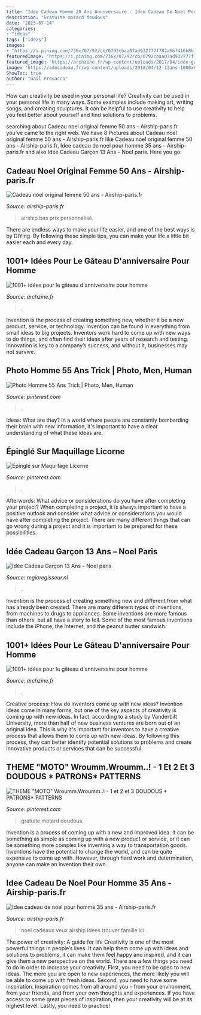 ```yaml
---
title: "Idée Cadeau Homme 20 Ans Anniversaire : Idee Cadeau De Noel Pour Homme 35 Ans"
description: "Gratuite motard doudous"
date: "2023-07-14"
categories:
- "ideas"
tags: ["ideas"]
images:
- "https://i.pinimg.com/736x/07/92/cb/0792cbaa07ad932777f782a66f416b8b.jpg"
featuredImage: "https://i.pinimg.com/736x/07/92/cb/0792cbaa07ad932777f782a66f416b8b.jpg"
featured_image: "https://archzine.fr/wp-content/uploads/2017/04/idée-gateau-d-anniversaire-original-pour-homme-délicieux.jpg"
image: "https://adocadeau.fr/wp-content/uploads/2018/04/12-13ans-1000x675.jpg"
ShowToc: true
author: "Gail Prosacco"
---
```



How can creativity be used in your personal life?
Creativity can be used in your personal life in many ways. Some examples include making art, writing songs, and creating sculptures. It can be helpful to use creativity to help you feel better about yourself and find solutions to problems.

	

		
searching about Cadeau noel original femme 50 ans - Airship-paris.fr you've came to the right web. We have 8 Pictures about Cadeau noel original femme 50 ans - Airship-paris.fr like Cadeau noel original femme 50 ans - Airship-paris.fr, Idee cadeau de noel pour homme 35 ans - Airship-paris.fr and also Idée Cadeau Garçon 13 Ans – Noel paris. Here you go:
		
    
## Cadeau Noel Original Femme 50 Ans - Airship-paris.fr

<img loading=lazy src="https://www.airship-paris.fr/wp-content/uploads/2019/09/petit-cube-cadeau-uai-828x828-4.jpg" onerror="this.onerror=null;this.src='https://tse4.mm.bing.net/th?id=OIP.lRyNQoyTNTW7oDRiFuqriQHaHa&amp;pid=15.1';" alt="Cadeau noel original femme 50 ans - Airship-paris.fr">

_Source: airship-paris.fr_

>airship bas prix personnalisé. 

	

There are endless ways to make your life easier, and one of the best ways is by DIYing. By following these simple tips, you can make your life a little bit easier each and every day.

    
## 1001+ Idées Pour Le Gâteau D&#039;anniversaire Pour Homme

<img loading=lazy src="https://archzine.fr/wp-content/uploads/2017/04/idée-gateau-d-anniversaire-original-pour-homme-délicieux.jpg" onerror="this.onerror=null;this.src='https://tse2.mm.bing.net/th?id=OIP.xb9mA2oUvdUsOj9fi9NvjAHaJ3&amp;pid=15.1';" alt="1001+ idées pour le gâteau d&#039;anniversaire pour homme">

_Source: archzine.fr_

>. 

	

Invention is the process of creating something new, whether it be a new product, service, or technology. Invention can be found in everything from small ideas to big projects. Inventors work hard to come up with new ways to do things, and often find their ideas after years of research and testing. Innovation is key to a company’s success, and without it, businesses may not survive.

    
## Photo Homme 55 Ans Trick | Photo, Men, Human

<img loading=lazy src="https://i.pinimg.com/736x/92/44/3d/92443d6a4682c4c0d2cfff75ee56b483.jpg" onerror="this.onerror=null;this.src='https://tse2.mm.bing.net/th?id=OIP.uGDs7GWU5sAguP9mj7kIbgAAAA&amp;pid=15.1';" alt="Photo Homme 55 Ans Trick | Photo, Men, Human">

_Source: pinterest.com_

>. 

	

Ideas: What are they?
In a world where people are constantly bombarding their brain with new information, it's important to have a clear understanding of what these ideas are.

    
## Épinglé Sur Maquillage Licorne

<img loading=lazy src="https://i.pinimg.com/736x/07/92/cb/0792cbaa07ad932777f782a66f416b8b.jpg" onerror="this.onerror=null;this.src='https://tse2.mm.bing.net/th?id=OIP.vWXw-uE14O-NTC0zhXJfQgHaHZ&amp;pid=15.1';" alt="Épinglé sur Maquillage Licorne">

_Source: pinterest.com_

>. 

	

Afterwords: What advice or considerations do you have after completing your project?
When completing a project, it is always important to have a positive outlook and consider what advice or considerations you would have after completing the project. There are many different things that can go wrong during a project and it is important to be prepared for these possibilities.

    
## Idée Cadeau Garçon 13 Ans – Noel Paris

<img loading=lazy src="https://adocadeau.fr/wp-content/uploads/2018/04/12-13ans-1000x675.jpg" onerror="this.onerror=null;this.src='https://tse2.mm.bing.net/th?id=OIP.po9Q7gm5RwMOGHplpDaRxgHaE_&amp;pid=15.1';" alt="Idée Cadeau Garçon 13 Ans – Noel paris">

_Source: regioregisseur.nl_

>. 

	

Invention is the process of creating something new and different from what has already been created. There are many different types of inventions, from machines to drugs to appliances. Some inventions are more famous than others, but all have a story to tell. Some of the most famous inventions include the iPhone, the Internet, and the peanut butter sandwich.

    
## 1001+ Idées Pour Le Gâteau D&#039;anniversaire Pour Homme

<img loading=lazy src="https://archzine.fr/wp-content/uploads/2017/04/amusant-gateau-danniversaire-gateaux-d-anniversaire-originaux-du-vin.jpg" onerror="this.onerror=null;this.src='https://tse1.mm.bing.net/th?id=OIP.BfMj_7YQOtMKSnigJiRiEQHaLH&amp;pid=15.1';" alt="1001+ idées pour le gâteau d&#039;anniversaire pour homme">

_Source: archzine.fr_

>. 

	

Creative process: How do inventors come up with new ideas?
Invention ideas come in many forms, but one of the key aspects of creativity is coming up with new ideas. In fact, according to a study by Vanderbilt University, more than half of new business ventures are born out of an original idea. This is why it's important for inventors to have a creative process that allows them to come up with new ideas. By following this process, they can better identify potential solutions to problems and create innovative products or services that can be successful.

    
## THEME &quot;MOTO&quot; Wroumm.Wroumm..! - 1 Et 2 Et 3 DOUDOUS * PATRONS* PATTERNS

<img loading=lazy src="https://i.pinimg.com/736x/48/44/7e/48447eabfc29f928bebb34aa0ea41129--motocross-parti.jpg" onerror="this.onerror=null;this.src='https://tse3.mm.bing.net/th?id=OIP.kVAApq9MP5Yq1HByBhOpqgHaFj&amp;pid=15.1';" alt="THEME &quot;MOTO&quot; Wroumm.Wroumm..! - 1 et 2 et 3 DOUDOUS * PATRONS* PATTERNS">

_Source: pinterest.com_

>gratuite motard doudous. 

	

Invention is a process of coming up with a new and improved idea. It can be something as simple as coming up with a new product or service, or it can be something more complex like inventing a way to transportation goods. Inventions have the potential to change the world, and can be quite expensive to come up with. However, through hard work and determination, anyone can make an invention their own.

    
## Idee Cadeau De Noel Pour Homme 35 Ans - Airship-paris.fr

<img loading=lazy src="https://www.airship-paris.fr/wp-content/uploads/2019/09/noel-2017-plus-de-60-idees-cadeaux-pour-nos-hommes-7-4.jpg" onerror="this.onerror=null;this.src='https://tse4.mm.bing.net/th?id=OIP.-lb1zeHAmcHyvBXF4Ie5oAHaDg&amp;pid=15.1';" alt="Idee cadeau de noel pour homme 35 ans - Airship-paris.fr">

_Source: airship-paris.fr_

>noel cadeaux veux airship idees trouver famille ici. 

	

The power of creativity: A guide for life
Creativity is one of the most powerful things in people’s lives. It can help them come up with ideas and solutions to problems, it can make them feel happy and inspired, and it can give them a new perspective on the world.
There are a few things you need to do in order to increase your creativity. First, you need to be open to new ideas. The more you are open to new experiences, the more likely you will be able to come up with fresh ideas. Second, you need to have some inspiration. Inspiration comes from all around you – from your environment, from your friends, and from your own thoughts and experiences. If you have access to some great pieces of inspiration, then your creativity will be at its highest level. Lastly, you need to practice!

